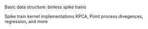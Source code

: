 Basic data structure: binless spike trains

Spike train kernel implementations
KPCA, Point process divegences, regression, and more